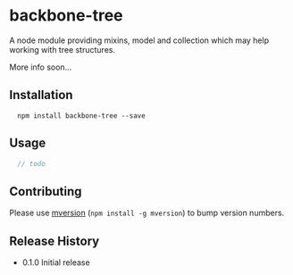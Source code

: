 backbone-tree
=============

A node module providing mixins, model and collection which may help working with tree structures.

More info soon...

## Installation

```shell
  npm install backbone-tree --save
```

## Usage

```js
  // todo
```

## Contributing

Please use [mversion](https://github.com/mikaelbr/mversion) (`npm install -g mversion`) to bump version numbers.

## Release History

* 0.1.0 Initial release
